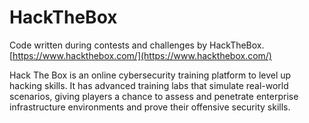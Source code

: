 # HackTheBox

Code written during contests and challenges by HackTheBox.
[https://www.hackthebox.com/](https://www.hackthebox.com/)

Hack The Box is an online cybersecurity training platform to level up hacking skills. It has advanced training labs that simulate real-world scenarios, giving players a chance to assess and penetrate enterprise infrastructure environments and prove their offensive security skills.
